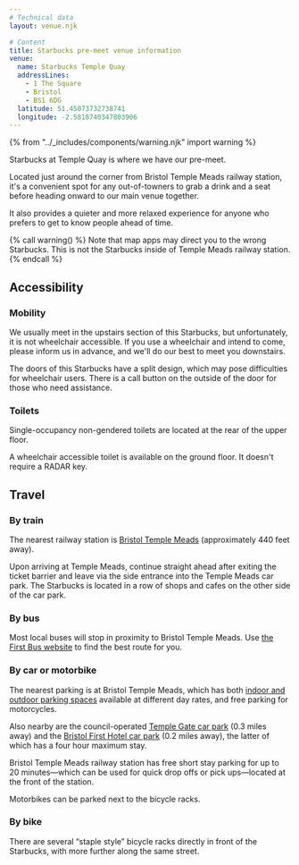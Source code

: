 ```yaml
---
# Technical data
layout: venue.njk

# Content
title: Starbucks pre-meet venue information
venue:
  name: Starbucks Temple Quay
  addressLines:
    - 1 The Square
    - Bristol
    - BS1 6DG
  latitude: 51.45073732738741
  longitude: -2.5818740347803906
---
```


{% from "../_includes/components/warning.njk" import warning %}

Starbucks at Temple Quay is where we have our pre-meet.

Located just around the corner from Bristol Temple Meads railway station, it's a convenient spot for any out-of-towners to grab a drink and a seat before heading onward to our main venue together.

It also provides a quieter and more relaxed experience for anyone who prefers to get to know people ahead of time.

{% call warning() %}
Note that map apps may direct you to the wrong Starbucks. This is not the Starbucks inside of Temple Meads railway station.
{% endcall %}

## Accessibility

### Mobility

We usually meet in the upstairs section of this Starbucks, but unfortunately, it is not wheelchair accessible. If you use a wheelchair and intend to come, please inform us in advance, and we'll do our best to meet you downstairs.

The doors of this Starbucks have a split design, which may pose difficulties for wheelchair users. There is a call button on the outside of the door for those who need assistance.

### Toilets

Single-occupancy non-gendered toilets are located at the rear of the upper floor.

A wheelchair accessible toilet is available on the ground floor. It doesn't require a RADAR key.

## Travel

### By train

The nearest railway station is [Bristol Temple Meads](https://www.nationalrail.co.uk/stations/bristol-temple-meads/) (approximately 440 feet away).

Upon arriving at Temple Meads, continue straight ahead after exiting the ticket barrier and leave via the side entrance into the Temple Meads car park. The Starbucks is located in a row of shops and cafes on the other side of the car park.

### By bus

Most local buses will stop in proximity to Bristol Temple Meads. Use [the First Bus website](https://www.firstgroup.com/bristol-bath-and-west/) to find the best route for you.

### By car or motorbike

The nearest parking is at Bristol Temple Meads, which has both [indoor and outdoor parking spaces](https://www.apcoa.co.uk/parking/bristol/bristol-temple-meads/) available at different day rates, and free parking for motorcycles.

Also nearby are the council-operated [Temple Gate car park](https://www.bristol.gov.uk/parking/temple-gate-long-stay-car-park) (0.3 miles away) and the [Bristol First Hotel car park](https://www.bristol.gov.uk/parking/bristol-first-hotel-short-stay-car-park) (0.2 miles away), the latter of which has a four hour maximum stay.

Bristol Temple Meads railway station has free short stay parking for up to 20 minutes—which can be used for quick drop offs or pick ups—located at the front of the station.

Motorbikes can be parked next to the bicycle racks.

### By bike

There are several “staple style” bicycle racks directly in front of the Starbucks, with more further along the same street.
